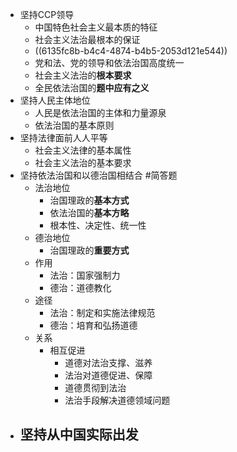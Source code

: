 - 坚持CCP领导
	- 中国特色社会主义最本质的特征
	- 社会主义法治最根本的保证
	- ((6135fc8b-b4c4-4874-b4b5-2053d121e544))
	- 党和法、党的领导和依法治国高度统一
	- 社会主义法治的**根本要求**
	- 全民依法治国的**题中应有之义**
- 坚持人民主体地位
	- 人民是依法治国的主体和力量源泉
	- 依法治国的基本原则
- 坚持法律面前人人平等
	- 社会主义法律的基本属性
	- 社会主义法治的基本要求
- 坚持依法治国和以德治国相结合 #简答题
	- 法治地位
		- 治国理政的**基本方式**
		- 依法治国的**基本方略**
		- 根本性、决定性、统一性
	- 德治地位
		- 治国理政的**重要方式**
	- 作用
		- 法治：国家强制力
		- 德治：道德教化
	- 途径
		- 法治：制定和实施法律规范
		- 德治：培育和弘扬道德
	- 关系
		- 相互促进
			- 道德对法治支撑、滋养
			- 法治对道德促进、保障
			- 道德贯彻到法治
			- 法治手段解决道德领域问题
- 坚持从中国实际出发
	-